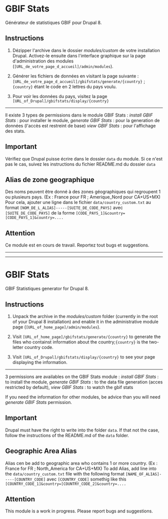 GBIF Stats
==========

Générateur de statistiques GBIF pour Drupal 8.

Instructions
------------

1. Dézipper l'archive dans le dossier *modules/custom* de votre installation Drupal. Activez-le ensuite dans l'interface graphique sur la page d'administration des modules (`[URL_de_votre_page_d_accueil]/admin/modules`).

2. Générer les fichiers de données en visitant la page suivante : `[URL_de_votre_page_d_accueil]/gbifstats/generate/{country}` ; `{country}` étant le code en 2 lettres du pays voulu.

3. Pour voir les données du pays, visitez la page `[URL_of_Drupal]/gbifstats/display/{country}`

---

Il existe 3 types de permissions dans le module GBIF Stats : 
    *install GBIF Stats* : pour installer le module, 
    *generate GBIF Stats* : pour la generation de données (l'accès est restreint de base) 
    *view GBIF Stats* : pour l'affichage des stats.

Important
---------
Vérifiez que Drupal puisse écrire dans le dossier `data` du module. Si ce n'est pas le cas, suivez les instructions du fichier README.md du dossier `data` 

Alias de zone geographique
--------------------------
Des noms peuvent être donné à des zones géographiques qui regroupent 1 ou plusieurs pays. (Ex : France pour FR ; Amerique_Nord pour CA+US+MX) 
Pour cela, ajouter une ligne dans le fichier `data/country_custom.txt` au format `[NOM_DE_L_ALIAS]-----[SUITE_DE_CODE_PAYS]` avec `[SUITE_DE_CODE_PAYS]` de la forme `[CODE_PAYS_1]&country=[CODE_PAYS_1]&country=....`

Attention
---------
Ce module est en cours de travail. Reportez tout bugs et suggestions.

---
---

GBIF Stats
==========

GBIF Statistiques generator for Drupal 8.

Instructions
------------

1. Unpack the archive in the *modules/custom* folder (currently in the root of your Drupal 8 installation) and enable it in the administrative module page (`[URL_of_home_page]/admin/modules`).

2. Visit `[URL_of_home_page]/gbifstats/generate/{country}` to generate the files who containst information about the country;`{country}` is the two-letter country code.

3. Visit `[URL_of_Drupal]/gbifstats/display/{country}` to see your page displaying the information.

---

3 permissions are availables on the GBIF Stats module : 
    *install GBIF Stats* : to install the module, 
    *generate GBIF Stats* : to the data file generation (acces restricted by default), 
    *view GBIF Stats* : to watch the gbif stats

If you need the information for other modules, be advice than you will need *generate GBIF Stats* permission.

Important
---------
Drupal must have the right to write into the folder `data`. If that not the case, follow the instructions of the README.md of the `data` folder. 

Geographic Area Alias
----------------------
Alias cen be add to geographic area who contains 1 or more country. (Ex : France for FR ; North_America for CA+US+MX) 
To add Alias, add line into the `data/country_custom.txt` file with the following format `[NAME_OF_ALIAS]-----[COUNTRY_CODE]` avec `[COUNTRY_CODE]` somethig like this `[COUNTRY_CODE_1]&country=[COUNTRY_CODE_2]&country=....`


Attention
---------
This module is a work in progress. Please report bugs and suggestions.